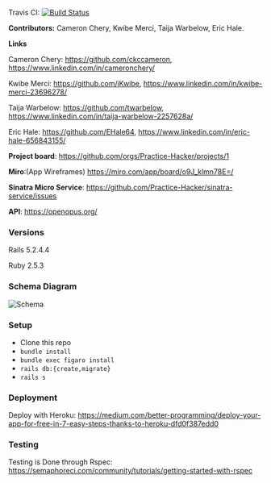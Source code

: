 
Travis CI: [![Build Status](https://travis-ci.com/Practice-Hacker/main-app.svg?branch=master)](https://travis-ci.com/Practice-Hacker/main-app)


**Contributors:** Cameron Chery, Kwibe Merci, Taija Warbelow, Eric Hale.

**Links** 

Cameron Chery: https://github.com/ckccameron, https://www.linkedin.com/in/cameronchery/

Kwibe Merci: https://github.com/jKwibe, https://www.linkedin.com/in/kwibe-merci-23696278/

Taija Warbelow: https://github.com/twarbelow, https://www.linkedin.com/in/taija-warbelow-2257628a/

Eric Hale: https://github.com/EHale64, https://www.linkedin.com/in/eric-hale-656843155/



**Project board**: https://github.com/orgs/Practice-Hacker/projects/1

**Miro**:(App Wireframes) https://miro.com/app/board/o9J_klmn78E=/

**Sinatra Micro Service**: https://github.com/Practice-Hacker/sinatra-service/issues

**API**: https://openopus.org/


### Versions

Rails 5.2.4.4

Ruby 2.5.3

### Schema Diagram

![Schema](https://i.imgur.com/fX1y4Ze.png)

### Setup

- Clone this repo
- `bundle install`
- `bundle exec figaro install`
- `rails db:{create,migrate}`
- `rails s`

### Deployment

Deploy with Heroku: https://medium.com/better-programming/deploy-your-app-for-free-in-7-easy-steps-thanks-to-heroku-dfd0f387edd0

### Testing

Testing is Done through Rspec: https://semaphoreci.com/community/tutorials/getting-started-with-rspec
